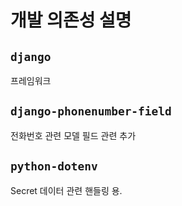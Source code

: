 # 개발 의존성 설명

## `django`
프레임워크

## `django-phonenumber-field`
전화번호 관련 모델 필드 관련 추가

## `python-dotenv`
Secret 데이터 관련 핸들링 용.